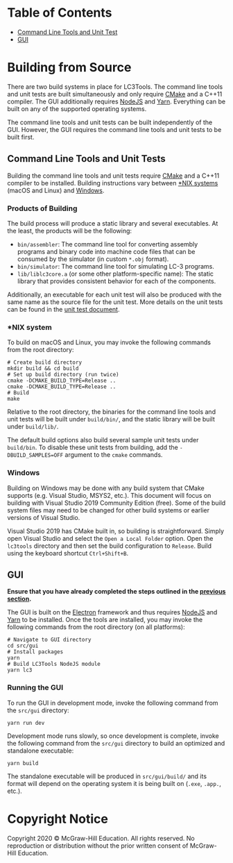 # Table of Contents

* [Command Line Tools and Unit Test](BUILD.md#command-line-tools-and-unit-tests)
* [GUI](BUILD.md#gui-line-tools-and-unit-tests)

# Building from Source

There are two build systems in place for LC3Tools. The command line tools and
unit tests are built simultaneously and only require [CMake](https://cmake.org)
and a C++11 compiler. The GUI additionally requires
[NodeJS](https://nodejs.org/en/) and [Yarn](https://yarnpkg.com/en/). Everything
can be built on any of the supported operating systems.

The command line tools and unit tests can be built independently of the GUI.
However, the GUI requires the command line tools and unit tests to be built
first.

## Command Line Tools and Unit Tests
Building the command line tools and unit tests require
[CMake](https://cmake.org) and a C++11 compiler to be installed. Building
instructions vary between [*NIX systems](BUILD.md#nix-system) (macOS and Linux)
and [Windows](BUILD.md#windows).


### Products of Building
The build process will produce a static library and several executables. At
the least, the products will be the following:

* `bin/assembler`: The command line tool for converting assembly programs and
  binary code into machine code files that can be consumed by the simulator
  (in custom `*.obj` format).
* `bin/simulator`: The command line tool for simulating LC-3 programs.
* `lib/liblc3core.a` (or some other platform-specific name): The
  static library that provides consistent behavior for each of the components.

Additionally, an executable for each unit test will also be produced with the
same name as the source file for the unit test. More details on the unit tests
can be found in the [unit test document](TEST.md).

### *NIX system
To build on macOS and Linux, you may invoke the following commands from the
root directory:

```
# Create build directory
mkdir build && cd build
# Set up build directory (run twice)
cmake -DCMAKE_BUILD_TYPE=Release ..
cmake -DCMAKE_BUILD_TYPE=Release ..
# Build
make
```

Relative to the root directory, the binaries for the command line tools and
unit tests will be built under `build/bin/`, and the static library will be
built under `build/lib/`.

The default build options also build several sample unit tests under
`build/bin`. To disable these unit tests from building, add the
`-DBUILD_SAMPLES=OFF` argument to the `cmake` commands.

### Windows
Building on Windows may be done with any build system that CMake supports (e.g.
Visual Studio, MSYS2, etc.). This document will focus on building with Visual
Studio 2019 Community Edition (free). Some of the build system files may need
to be changed for other build systems or earlier versions of Visual Studio.

Visual Studio 2019 has CMake built in, so building is straightforward.  Simply
open Visual Studio and select the `Open a Local Folder` option.  Open the
`lc3tools` directory and then set the build configuration to `Release`.  Build
using the keyboard shortcut `Ctrl+Shift+B`.

## GUI
**Ensure that you have already completed the steps outlined in the
[previous section](BUILD.md#command-line-tools-and-unit-tests).**

The GUI is built on the [Electron](https://electronjs.org/) framework and thus
requires [NodeJS](https://nodejs.org/en/) and [Yarn](https://yarnpkg.com/en/) to
be installed. Once the tools are installed, you may invoke the following
commands from the root directory (on all platforms):

```
# Navigate to GUI directory
cd src/gui
# Install packages
yarn
# Build LC3Tools NodeJS module
yarn lc3
```

### Running the GUI
To run the GUI in development mode, invoke the following command from the
`src/gui` directory:

```
yarn run dev
```

Development mode runs slowly, so once development is complete, invoke the
following command from the `src/gui` directory to build an optimized and
standalone executable:

```
yarn build
```

The standalone executable will be produced in `src/gui/build/` and its
format will depend on the operating system it is being built on (`.exe`,
`.app.`, etc.).

# Copyright Notice
Copyright 2020 &copy; McGraw-Hill Education. All rights reserved. No
reproduction or distribution without the prior written consent of McGraw-Hill
Education.